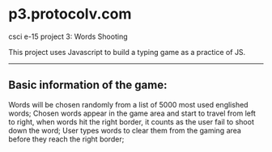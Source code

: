 p3.protocolv.com
================

csci e-15 project 3: Words Shooting

This project uses Javascript to build a typing game as a practice of JS.


-----------------------------------------------------------------------
Basic information of the game:
-----------------------------------------------------------------------
Words will be chosen randomly from a list of 5000 most used englished words;
Chosen words appear in the game area and start to travel from left to right,
when words hit the right border, it counts as the user fail to shoot down the 
word;
User types words to clear them from the gaming area before they reach the right
border;
